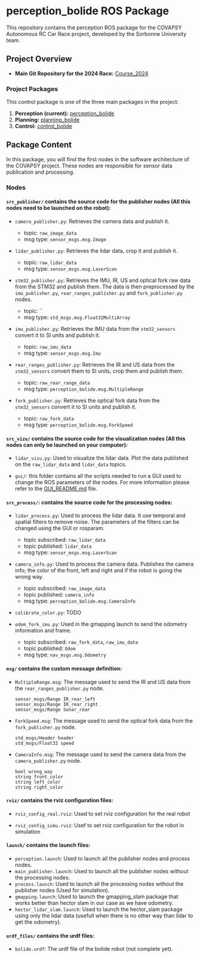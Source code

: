 # perception_bolide ROS Package

This repository contains the perception ROS package for the COVAPSY Autonomous RC Car Race project, developed by the Sorbonne University team.

## Project Overview

- **Main Git Repository for the 2024 Race:** [Course_2024](https://github.com/Pfecourse/Course_2024)

### Project Packages

This control package is one of the three main packages in the project:

1. **Perception (current):** [perception_bolide](../perception_bolide/README.md)
2. **Planning:** [planning_bolide](../planning_bolide/README.md)
3. **Control:** [control_bolide](../control_bolide/README.md)

## Package Content

In this package, you will find the first nodes in the software architecture of the COVAPSY project. These nodes are responsible for sensor data publication and processing.

### Nodes

#### `src_publisher/` contains the source code for the publisher nodes (All this nodes need to be launched on the robot):

- `camera_publisher.py`: Retrieves the camera data and publish it.
    - topic: `raw_image_data`
    - msg type: `sensor_msgs.msg.Image`

- `lidar_publisher.py`: Retrieves the lidar data, crop it and publish it.
    - topic: `raw_lidar_data`
    - msg type: `sensor_msgs.msg.LaserScan`

- `stm32_publisher.py`: Retrieves the IMU, IR, US and optical fork raw data from the STM32 and publish them. The data is then preprocessed by the `imu_publisher.py`, `rear_ranges_publisher.py` and `fork_publisher.py` nodes.
    - topic: ``
    - msg type: `std_msgs.msg.Float32MultiArray`

- `imu_publisher.py`: Retrieves the IMU data from the `stm32_sensors` convert it to SI units and publish it.
    - topic: `raw_imu_data`
    - msg type: `sensor_msgs.msg.Imu`

- `rear_ranges_publisher.py`: Retrieves the IR and US data from the `stm32_sensors` convert them to SI units, crop them and publish them.
    - topic: `raw_rear_range_data`
    - msg type: `perception_bolide.msg.MultipleRange`

- `fork_publisher.py`: Retrieves the optical fork data from the `stm32_sensors` convert it to SI units and publish it.
    - topic: `raw_fork_data`
    - msg type: `perception_bolide.msg.ForkSpeed`

#### `src_vizu/` contains the source code for the visualization nodes (All this nodes can only be launched on your computer):

- `lidar_vizu.py`: Used to visualize the lidar data. Plot the data published on the `raw_lidar_data` and `lidar_data` topics.

- `gui/`: this folder contains all the scripts needed to run a GUI used to change the ROS parameters of the nodes. For more information please refer to the [GUI_README.md](src_vizu/gui/GUI_README.md) file.

#### `src_process/`: contains the source code for the processing nodes:

- `lidar_process.py`: Used to process the lidar data. It use temporal and spatial filters to remove noise. The parameters of the filters can be changed using the GUI or rosparam.
    - topic subscribed: `raw_lidar_data`
    - topic published: `lidar_data`
    - msg type: `sensor_msgs.msg.LaserScan`

- `camera_info.py`: Used to process the camera data. Publishes the camera info; the color of the front, left and right and if the robot is going the wrong way.
    - topic subscribed: `raw_image_data`
    - topic published: `camera_info`
    - msg type: `perception_bolide.msg.CameraInfo`

- `calibrate_color.py`: TODO

- `odom_fork_imu.py`: Used in the gmapping launch to send the odometry information and frame.
    - topic subscribed: `raw_fork_data`, `raw_imu_data`
    - topic published: `Odom`
    - msg type: `nav_msgs.msg.Odometry`

#### `msg/` contains the custom message definition:

- `MultipleRange.msg`: The message used to send the IR and US data from the `rear_ranges_publisher.py` node.
    ```
    sensor_msgs/Range IR_rear_left
    sensor_msgs/Range IR_rear_right
    sensor_msgs/Range Sonar_rear
    ```

- `ForkSpeed.msg`: The message used to send the optical fork data from the `fork_publisher.py` node.
    ```
    std_msgs/Header header
    std_msgs/Float32 speed
    ```

- `CameraInfo.msg`: The message used to send the camera data from the `camera_publisher.py` node.
    ```
    bool wrong_way
    string front_color
    string left_color
    string right_color
    ```
#### `rviz/` contains the rviz configuration files:

- `rviz_config_real.rviz`: Used to set rviz configuration for the real robot

- `rviz_config_simu.rviz`: Usef to set rviz configuration for the robot in simulation


#### `launch/` contains the launch files:

- `perception.launch`: Used to launch all the publisher nodes and process nodes.
- `main_publisher.launch`: Used to launch all the publisher nodes without the processing nodes.
- `process.launch`: Used to launch all the processing nodes without the publisher nodes (Used for simulation).
- `gmapping.launch`: Used to launch the gmapping_slam package that works better than hector slam in our case as we have odometry.
- `hector_lidar_slam.launch`: Used to launch the hector_slam package using only the lidar data (usefull when there is no other way than lidar to get the odometry).


#### `urdf_files/` contains the urdf files:

- `bolide.urdf`: The urdf file of the bolide robot (not complete yet).
